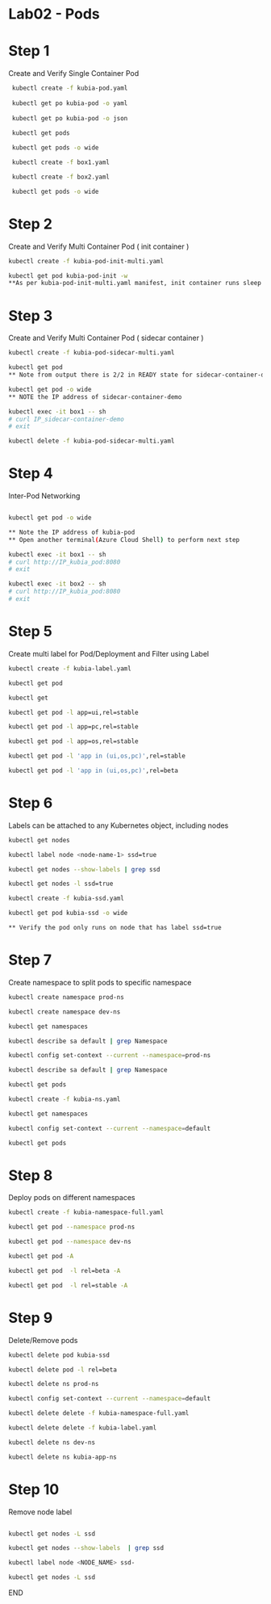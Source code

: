 #  Lab02 - Pods 

# Step 1 
Create and Verify Single Container Pod 

```sh
 kubectl create -f kubia-pod.yaml
 
 kubectl get po kubia-pod -o yaml
 
 kubectl get po kubia-pod -o json
 
 kubectl get pods

 kubectl get pods -o wide

 kubectl create -f box1.yaml

 kubectl create -f box2.yaml

 kubectl get pods -o wide
```

# Step 2 
Create and Verify Multi Container Pod ( init container )

```sh
kubectl create -f kubia-pod-init-multi.yaml

kubectl get pod kubia-pod-init -w
**As per kubia-pod-init-multi.yaml manifest, init container runs sleep command for 90 second, after 90 Second, the main container will start
```

# Step 3 
Create and Verify Multi Container Pod ( sidecar container )

```sh
kubectl create -f kubia-pod-sidecar-multi.yaml

kubectl get pod
** Note from output there is 2/2 in READY state for sidecar-container-demo

kubectl get pod -o wide
** NOTE the IP address of sidecar-container-demo 

kubectl exec -it box1 -- sh 
# curl IP_sidecar-container-demo 
# exit 

kubectl delete -f kubia-pod-sidecar-multi.yaml
```

# Step 4 
Inter-Pod Networking  

```sh

kubectl get pod -o wide 

** Note the IP address of kubia-pod 
** Open another terminal(Azure Cloud Shell) to perform next step 

kubectl exec -it box1 -- sh 
# curl http://IP_kubia_pod:8080
# exit 

kubectl exec -it box2 -- sh 
# curl http://IP_kubia_pod:8080
# exit 

```

# Step 5
Create multi label for Pod/Deployment and Filter using Label

```sh
kubectl create -f kubia-label.yaml

kubectl get pod

kubectl get 

kubectl get pod -l app=ui,rel=stable

kubectl get pod -l app=pc,rel=stable

kubectl get pod -l app=os,rel=stable

kubectl get pod -l 'app in (ui,os,pc)',rel=stable

kubectl get pod -l 'app in (ui,os,pc)',rel=beta

```

# Step 6
Labels can be attached to any Kubernetes object, including nodes

```sh
kubectl get nodes

kubectl label node <node-name-1> ssd=true

kubectl get nodes --show-labels | grep ssd

kubectl get nodes -l ssd=true

kubectl create -f kubia-ssd.yaml

kubectl get pod kubia-ssd -o wide 

** Verify the pod only runs on node that has label ssd=true

```

# Step 7
Create namespace to split pods to specific namespace 

```sh
kubectl create namespace prod-ns

kubectl create namespace dev-ns

kubectl get namespaces

kubectl describe sa default | grep Namespace

kubectl config set-context --current --namespace=prod-ns

kubectl describe sa default | grep Namespace

kubectl get pods

kubectl create -f kubia-ns.yaml

kubectl get namespaces

kubectl config set-context --current --namespace=default

kubectl get pods 

```


# Step 8
Deploy pods on different namespaces

```sh
kubectl create -f kubia-namespace-full.yaml

kubectl get pod --namespace prod-ns

kubectl get pod --namespace dev-ns

kubectl get pod -A

kubectl get pod  -l rel=beta -A

kubectl get pod  -l rel=stable -A

```

# Step 9
Delete/Remove pods

```sh
kubectl delete pod kubia-ssd 

kubectl delete pod -l rel=beta

kubectl delete ns prod-ns

kubectl config set-context --current --namespace=default

kubectl delete delete -f kubia-namespace-full.yaml

kubectl delete delete -f kubia-label.yaml

kubectl delete ns dev-ns

kubectl delete ns kubia-app-ns

```

# Step 10 
Remove node label 

```sh 

kubectl get nodes -L ssd

kubectl get nodes --show-labels  | grep ssd

kubectl label node <NODE_NAME> ssd-

kubectl get nodes -L ssd

```

END